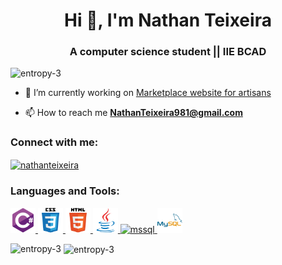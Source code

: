 <h1 align="center">Hi 👋, I'm Nathan Teixeira</h1>
<h3 align="center">A computer science student || IIE BCAD</h3>

<p align="left"> <img src="https://komarev.com/ghpvc/?username=entropy-3&label=Profile%20views&color=0e75b6&style=flat" alt="entropy-3" /> </p>

- 🔭 I’m currently working on [Marketplace website for artisans](https://github.com/Entropy-3/CLDV-POE-ST10249266)

- 📫 How to reach me **NathanTeixeira981@gmail.com**

<h3 align="left">Connect with me:</h3>
<p align="left">
<a href="https://linkedin.com/in/nathan teixeira" target="blank"><img align="center" src="https://raw.githubusercontent.com/rahuldkjain/github-profile-readme-generator/master/src/images/icons/Social/linked-in-alt.svg" alt="nathanteixeira" height="30" width="40" /></a>
</p>

<h3 align="left">Languages and Tools:</h3>
<p align="left"> <a href="https://www.w3schools.com/cs/" target="_blank" rel="noreferrer"> <img src="https://raw.githubusercontent.com/devicons/devicon/master/icons/csharp/csharp-original.svg" alt="csharp" width="40" height="40"/> </a> <a href="https://www.w3schools.com/css/" target="_blank" rel="noreferrer"> <img src="https://raw.githubusercontent.com/devicons/devicon/master/icons/css3/css3-original-wordmark.svg" alt="css3" width="40" height="40"/> </a> <a href="https://www.w3.org/html/" target="_blank" rel="noreferrer"> <img src="https://raw.githubusercontent.com/devicons/devicon/master/icons/html5/html5-original-wordmark.svg" alt="html5" width="40" height="40"/> </a> <a href="https://www.java.com" target="_blank" rel="noreferrer"> <img src="https://raw.githubusercontent.com/devicons/devicon/master/icons/java/java-original.svg" alt="java" width="40" height="40"/> </a> <a href="https://www.microsoft.com/en-us/sql-server" target="_blank" rel="noreferrer"> <img src="https://www.svgrepo.com/show/303229/microsoft-sql-server-logo.svg" alt="mssql" width="40" height="40"/> </a> <a href="https://www.mysql.com/" target="_blank" rel="noreferrer"> <img src="https://raw.githubusercontent.com/devicons/devicon/master/icons/mysql/mysql-original-wordmark.svg" alt="mysql" width="40" height="40"/> </a> </p>

<p><img align="left" src="https://github-readme-stats.vercel.app/api/top-langs?username=entropy-3&show_icons=true&locale=en&layout=compact" alt="entropy-3" /></p>

<p>&nbsp;<img align="center" src="https://github-readme-stats.vercel.app/api?username=entropy-3&show_icons=true&locale=en" alt="entropy-3" /></p>
